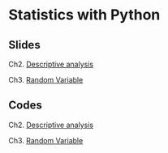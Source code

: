 #  Statistics with Python

## Slides
Ch2. [Descriptive analysis](https://yijutseng.github.io/StatwithPython/Descriptive.html)

Ch3. [Random Variable](https://yijutseng.github.io/StatwithPython/RandomVariable.html)

## Codes

Ch2. [Descriptive analysis](https://github.com/yijutseng/StatwithPython/blob/main/des-demo.ipynb)

Ch3. [Random Variable](https://github.com/yijutseng/StatwithPython/blob/main/rv-demo.ipynb)
